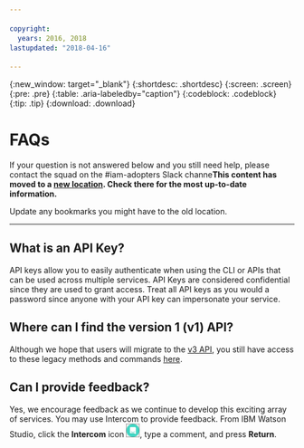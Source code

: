 ```yaml
---

copyright:
  years: 2016, 2018
lastupdated: "2018-04-16"

---
```


{:new_window: target="_blank"}
{:shortdesc: .shortdesc}
{:screen: .screen}
{:pre: .pre}
{:table: .aria-labeledby="caption"}
{:codeblock: .codeblock}
{:tip: .tip}
{:download: .download}

# FAQs

If your question is not answered below and you still need help, please contact the squad on the #iam-adopters Slack channe**This content has moved to a [new location](https://dataplatform.ibm.com/docs/content/analyze-data/pm_service_faqs.html). Check there for the most up-to-date information.** 

Update any bookmarks you might have to the old location.


_____________


## What is an API Key?

API keys allow you to easily authenticate when using the CLI or APIs that can be used across multiple services. API Keys are considered confidential since they are used to grant access. Treat all API keys as you would a password since anyone with your API key can impersonate your service. 

## Where can I find the version 1 (v1) API?

Although we hope that users will migrate to the [v3 API](http://watson-ml-api.mybluemix.net/), you still have access to these legacy methods and commands [here](pm_service_api_spss.html#rest-api).

## Can I provide feedback?

Yes, we encourage feedback as we continue to develop this exciting array of services. You may use Intercom to provide feedback. From IBM Watson Studio, click the **Intercom** icon <img src="images/intercom.png" alt="Intercom icon" width="24">, type a comment, and press **Return**.